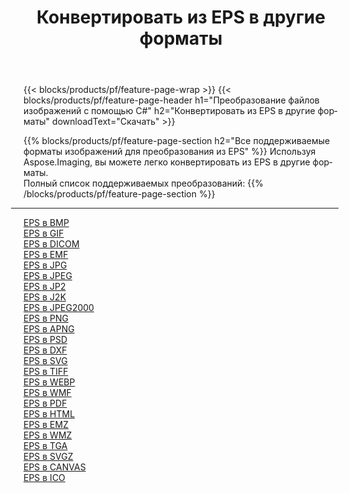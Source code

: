 ﻿---
title: Конвертировать из EPS в другие форматы 
weight: 3920
url: /ru/java/conversion/from/eps 
lang: ru
langdirlevel: 2
locales: zh-hans,ja,it,ru,de,es,fr,nl,id,lt,pl,pt,vi,tr,ko,zh-hant,ar,hi,th,sv,cs,uk,he
description: Используя Aspose.Imaging, вы можете легко конвертировать из EPS в другие форматы.
---

{{< blocks/products/pf/feature-page-wrap >}}
{{< blocks/products/pf/feature-page-header h1="Преобразование файлов изображений с помощью C#" h2="Конвертировать из EPS в другие форматы" downloadText="Скачать" >}}


{{% blocks/products/pf/feature-page-section  h2="Все поддерживаемые форматы изображений для преобразования из EPS" %}}
Используя Aspose.Imaging, вы можете легко конвертировать из EPS в другие форматы.
<br/>
Полный список поддерживаемых преобразований:
{{% /blocks/products/pf/feature-page-section %}}
<div class="container-fluid productfamilypage bg-gray">
    <div class="convertypes bg-gray agp-content section">
        <div class="container">
		<hr style="margin-left:-20px;"/>
		<div class="row other-converters">
		    <div class='col-md-2 other-converter remove-lp remove-rp'><a href="/imaging/ru/java/conversion/eps-to-bmp" >EPS в BMP</a></div><div class='col-md-2 other-converter remove-lp remove-rp'><a href="/imaging/ru/java/conversion/eps-to-gif" >EPS в GIF</a></div><div class='col-md-2 other-converter remove-lp remove-rp'><a href="/imaging/ru/java/conversion/eps-to-dicom" >EPS в DICOM</a></div><div class='col-md-2 other-converter remove-lp remove-rp'><a href="/imaging/ru/java/conversion/eps-to-emf" >EPS в EMF</a></div><div class='col-md-2 other-converter remove-lp remove-rp'><a href="/imaging/ru/java/conversion/eps-to-jpg" >EPS в JPG</a></div><div class='col-md-2 other-converter remove-lp remove-rp'><a href="/imaging/ru/java/conversion/eps-to-jpeg" >EPS в JPEG</a></div><div class='col-md-2 other-converter remove-lp remove-rp'><a href="/imaging/ru/java/conversion/eps-to-jp2" >EPS в JP2</a></div><div class='col-md-2 other-converter remove-lp remove-rp'><a href="/imaging/ru/java/conversion/eps-to-j2k" >EPS в J2K</a></div><div class='col-md-2 other-converter remove-lp remove-rp'><a href="/imaging/ru/java/conversion/eps-to-jpeg2000" >EPS в JPEG2000</a></div><div class='col-md-2 other-converter remove-lp remove-rp'><a href="/imaging/ru/java/conversion/eps-to-png" >EPS в PNG</a></div><div class='col-md-2 other-converter remove-lp remove-rp'><a href="/imaging/ru/java/conversion/eps-to-apng" >EPS в APNG</a></div><div class='col-md-2 other-converter remove-lp remove-rp'><a href="/imaging/ru/java/conversion/eps-to-psd" >EPS в PSD</a></div><div class='col-md-2 other-converter remove-lp remove-rp'><a href="/imaging/ru/java/conversion/eps-to-dxf" >EPS в DXF</a></div><div class='col-md-2 other-converter remove-lp remove-rp'><a href="/imaging/ru/java/conversion/eps-to-svg" >EPS в SVG</a></div><div class='col-md-2 other-converter remove-lp remove-rp'><a href="/imaging/ru/java/conversion/eps-to-tiff" >EPS в TIFF</a></div><div class='col-md-2 other-converter remove-lp remove-rp'><a href="/imaging/ru/java/conversion/eps-to-webp" >EPS в WEBP</a></div><div class='col-md-2 other-converter remove-lp remove-rp'><a href="/imaging/ru/java/conversion/eps-to-wmf" >EPS в WMF</a></div><div class='col-md-2 other-converter remove-lp remove-rp'><a href="/imaging/ru/java/conversion/eps-to-pdf" >EPS в PDF</a></div><div class='col-md-2 other-converter remove-lp remove-rp'><a href="/imaging/ru/java/conversion/eps-to-html" >EPS в HTML</a></div><div class='col-md-2 other-converter remove-lp remove-rp'><a href="/imaging/ru/java/conversion/eps-to-emz" >EPS в EMZ</a></div><div class='col-md-2 other-converter remove-lp remove-rp'><a href="/imaging/ru/java/conversion/eps-to-wmz" >EPS в WMZ</a></div><div class='col-md-2 other-converter remove-lp remove-rp'><a href="/imaging/ru/java/conversion/eps-to-tga" >EPS в TGA</a></div><div class='col-md-2 other-converter remove-lp remove-rp'><a href="/imaging/ru/java/conversion/eps-to-svgz" >EPS в SVGZ</a></div><div class='col-md-2 other-converter remove-lp remove-rp'><a href="/imaging/ru/java/conversion/eps-to-canvas" >EPS в CANVAS</a></div><div class='col-md-2 other-converter remove-lp remove-rp'><a href="/imaging/ru/java/conversion/eps-to-ico" >EPS в ICO</a></div>
                </div>
        </div>
    </div>
</div>
<br/>

